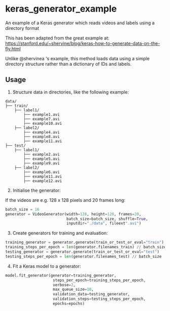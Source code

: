 # keras_generator_example

An example of a Keras generator which reads videos and labels using a directory format

This has been adapted from the great example at: https://stanford.edu/~shervine/blog/keras-how-to-generate-data-on-the-fly.html

Unlike @shervinea 's example, this method loads data using a simple directory structure rather than a dictionary of IDs and labels.

## Usage

1) Structure data in directories, like the following example:

```
data/
├── train/
    ├── label1/
        ├── example1.avi
        ├── example7.avi
        ├── example10.avi
    ├── label2/
        ├── example4.avi
        ├── example8.avi
        ├── example11.avi
├── test/
    ├── label1/
        ├── example2.avi
        ├── example5.avi
        ├── example9.avi
    ├── label2/
        ├── example6.avi
        ├── example11.avi
        ├── example12.avi
```

2) Initialise the generator:

If the videos are e.g. 128 x 128 pixels and 20 frames long:

```python
batch_size = 16
generator = VideoGenerator(width=128, height=128, frames=20,
                           batch_size=batch_size, shuffle=True,
                           inputdir="./data", fileext".avi")
```

3) Create generators for training and evaluation:

```python
training_generator = generator.generate(train_or_test_or_eval="train")
training_steps_per_epoch = len(generator.filenames_train) // batch_size
testing_generator = generator.generate(train_or_test_or_eval="test")
testing_steps_per_epoch = len(generator.filenames_test) // batch_size
```

4) Fit a Keras model to a generator:

```python
model.fit_generator(generator=training_generator,
                     steps_per_epoch=training_steps_per_epoch,
                     verbose=2,
                     max_queue_size=10,
                     validation_data=testing_generator,
                     validation_steps=testing_steps_per_epoch,
                     epochs=epochs)
```
